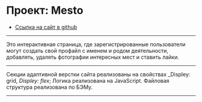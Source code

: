 # Проект: Mesto

* [Ссылка на сайт в github](https://matilda-iv75.github.io/mesto/)

***
Это интерактивная страница, где зарегистрированные пользователи могут создать свой профайл c именем и родом деятельности, добавлять, удалять фотографии интересных мест и ставить лайки.
***
Секции адаптивной верстки сайта реализованы на свойствах _Displey: grid, _Displey: flex_; Логика реализована на JavaScript. Файловая структура реализована по БЭМу.
***
